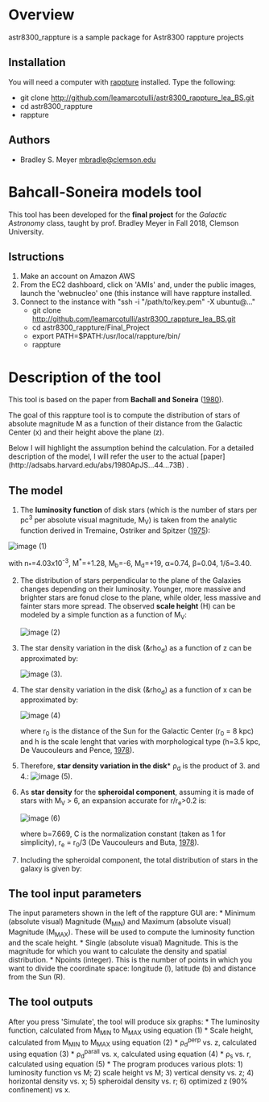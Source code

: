 Overview
========

astr8300_rappture is a sample package for Astr8300 rappture projects

Installation
------------

You will need a computer with [rappture](https://nanohub.org/infrastructure/rappture/) installed.  Type the following:

* git clone http://github.com/leamarcotulli/astr8300_rappture_lea_BS.git
* cd astr8300_rappture
* rappture

Authors
-------

- Bradley S. Meyer <mbradle@clemson.edu>

Bahcall-Soneira models tool
===========================
This tool has been developed for the **final project** for the *Galactic Astronomy* class, taught by prof. Bradley Meyer in Fall 2018, Clemson University.

Istructions
------------

1. Make an account on Amazon AWS
2. From the EC2 dashboard, click on 'AMIs' and, under the public images, launch the 'webnucleo' one (this instance will have rappture installed.
3. Connect to the instance with "ssh -i "/path/to/key.pem" -X ubuntu@..."
   * git clone http://github.com/leamarcotulli/astr8300_rappture_lea_BS.git
   * cd astr8300_rappture/Final_Project
   * export PATH=$PATH:/usr/local/rappture/bin/
   * rappture

Description of the tool
=========================
This tool is based on the paper from **Bachall and Soneira** ([1980](http://adsabs.harvard.edu/abs/1980ApJS...44...73B)).
<p>The goal of this rappture tool is to compute the distribution of stars of absolute magnitude M as a function of their distance from the Galactic Center (x) and their height above the plane (z).</p>
Below I will highlight the assumption behind the calculation. For a detailed description of the model, I will refer the user to the actual [paper](http://adsabs.harvard.edu/abs/1980ApJS...44...73B) .

The model
-----------
1. The **luminosity function** of disk stars (which is the number of stars per pc<sup>3</sup> per absolute visual magnitude, M<sub>V</sub>) is taken from the analytic function derived in Tremaine, Ostriker and Spitzer ([1975](http://adsabs.harvard.edu/abs/1975ApJ...196..407T)):

![image](https://github.com/leamarcotulli/astr8300_rappture_lea_BS/blob/master/Final_project/lum.jpg) (1)

<p>with n<sub>*</sub>=4.03x10<sup>-3</sup>, M<sup>*</sup>=+1.28, M<sub>b</sub>=-6, M<sub>d</sub>=+19, &alpha;=0.74, &beta;=0.04, 1/&delta;=3.40. </p>

2. The distribution of stars perpendicular to the plane of the Galaxies changes depending on their luminosity. Younger, more massive and brighter stars are fonud close to the plane, while older, less massive and fainter stars more spread. The observed **scale height** (H) can be modeled by a simple function as a function of M<sub>V</sub>: 

   ![image](http://www.sciweavers.org/download/Tex2Img_1544553954.jpg) (2)

3. The star density variation in the disk (&rho<sub>d</sub>) as a function of z can be approximated by:

   ![image](http://www.sciweavers.org/download/Tex2Img_1544554170.jpg) (3).

4. The star density variation in the disk (&rho<sub>d</sub>) as a function of x can be approximated by:

   ![image](http://www.sciweavers.org/download/Tex2Img_1544555158.jpg) (4)
   
   where r<sub>0</sub> is the distance of the Sun for the Galactic Center (r<sub>0</sub> = 8 kpc) and h is the scale lenght that varies with morphological type (h=3.5 kpc, De Vaucouleurs and Pence, [1978](http://adsabs.harvard.edu/abs/1978AJ.....83.1163D)).


5. Therefore, **star density variation in the disk*** &rho;<sub>d</sub> is the product of 3. and 4.:
   ![image](http://www.sciweavers.org/download/Tex2Img_1544555770.jpg) (5).
 
6. As **star density** for the **spheroidal component**, assuming it is made of stars with M<sub>V</sub> > 6, an expansion accurate for r/r<sub>e</sub>>0.2 is:

   ![image](http://www.sciweavers.org/download/Tex2Img_1544555621.jpg) (6)
   
   where b=7.669, C is the normalization constant (taken as 1 for simplicity), r<sub>e</sub> = r<sub>0</sub>/3 (De Vaucouleurs and Buta, [1978](http://adsabs.harvard.edu/abs/1978AJ.....83.1383D)).

7. Including the spheroidal component, the total distribution of stars in the galaxy is given by: 
   
 
The tool input parameters
-------------------------
The input parameters shown in the left of the rappture GUI are:
    * Minimum (absolute visual) Magnitude (M<sub>MIN</sub>) and Maximum (absolute visual) Magnitude (M<sub>MAX</sub>). These will be used to compute the luminosity function and the scale height.
    * Single (absolute visual) Magnitude. This is the magnitude for which you want to calculate the density and spatial distribution. 
    * Npoints (integer). This is the number of points in which you want to divide the coordinate space: longitude (l), latitude (b) and distance from the Sun (R).

 
The tool outputs
---------------
After you press 'Simulate', the tool will produce six graphs:
    * The luminosity function, calculated from M<sub>MIN</sub> to M<sub>MAX</sub> using equation (1)
    * Scale height, calculated from M<sub>MIN</sub> to M<sub>MAX</sub> using equation (2)
    * &rho;<sub>d</sub><sup>perp</sup> vs. z, calculated using equation (3)
    * &rho;<sub>d</sub><sup>parall</sup> vs. x, calculated using equation (4)
    * &rho;<sub>s</sub> vs. r, calculated using equation (5)
    * 
The program produces various plots: 1) luminosity function vs M; 2) scale height vs M; 3) vertical density vs. z; 4) horizontal density vs. x; 5) spheroidal density vs. r; 6) optimized z (90% confinement) vs x.





 


